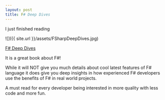 ```yaml
---
layout: post
title: F# Deep Dives
---
```


I just finished reading

![]({{ site.url }}/assets/FSharpDeepDives.jpg)

[F# Deep Dives](https://www.amazon.com/F-Deep-Dives-Tomas-Petricek/dp/1617291323/ref=sr_1_1?ie=UTF8&qid=1483706640&sr=8-1&keywords=f%23+deep+dives)

It is a great book about F#!

While it will NOT give you much details about cool latest features of F# language it does give you deep insights in how experienced F# developers
use the benefits of F# in real world projects.

A must read for every developer being interested in more quality with less code and more fun.
